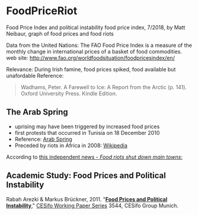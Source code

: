 # FoodPriceRiot
Food Price Index and political instability
food price index, 7/2018, by Matt Neibaur, graph of food prices and food riots

Data from the United Nations: 
The FAO Food Price Index is a measure of the monthly change in 
international prices of a basket of food commodities.
web site: http://www.fao.org/worldfoodsituation/foodpricesindex/en/

Relevance: During Irish famine, food prices spiked, food available but unafordable
Reference: 
>Wadhams, Peter. A Farewell to Ice: A Report from the Arctic (p. 141). 
Oxford University Press. Kindle Edition. 

## The Arab Spring 

* uprising may have been triggered by increased food prices
* first protests that occurred in Tunisia on 18 December 2010
* Reference: [Arab Spring](https://en.wikipedia.org/wiki/Arab_Spring)
* Preceded by riots in Africa in 2008: [Wikipedia](https://en.wikipedia.org/wiki/2007%E2%80%9308_world_food_price_crisis) 


According to [this independent news - *Food riots shut down main towns*:](http://www.irinnews.org/report/76905/burkina-faso-food-riots-shut-down-main-towns
)

## Academic Study: Food Prices and Political Instability
Rabah Arezki & Markus Brückner, 2011.
"<B><A HREF="https://ideas.repec.org/p/ces/ceswps/_3544.html">Food Prices and Political Instability</A></B>,"
<A HREF="https://ideas.repec.org/s/ces/ceswps.html">CESifo Working Paper Series</A> 
3544, CESifo Group Munich.
